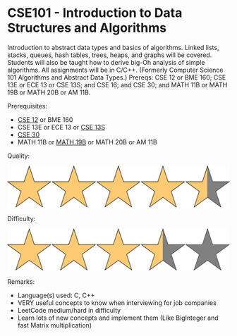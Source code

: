 # CSE101 - Introduction to Data Structures and Algorithms

Introduction to abstract data types and basics of algorithms. Linked lists, stacks, queues, hash tables, trees, heaps, and graphs will be covered. Students will also be taught how to derive big-Oh analysis of simple algorithms. All assignments will be in C/C++. (Formerly Computer Science 101 Algorithms and Abstract Data Types.) Prereqs: CSE 12 or BME 160; CSE 13E or ECE 13 or CSE 13S; and CSE 16; and CSE 30; and MATH 11B or MATH 19B or MATH 20B or AM 11B.

Prerequisites:

- [CSE 12](CSE12.md) or BME 160
- CSE 13E or ECE 13 or [CSE 13S](CSE13s.md)
- [CSE 30](CSE30.md)
- MATH 11B or [MATH 19B](MATH19B.md) or MATH 20B or AM 11B

Quality: 

![](../Media/4_5star.png)

Difficulty: 

![](../Media/3_5star.png)

Remarks:

- Language(s) used: C, C++
- VERY useful concepts to know when interviewing for job companies
- LeetCode medium/hard in difficulty
- Learn lots of new concepts and implement them (Like BigInteger and fast Matrix multiplication)